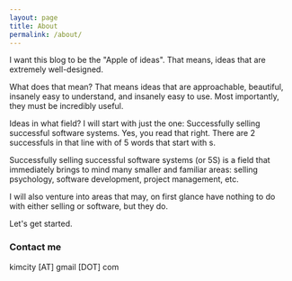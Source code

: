 ```yaml
---
layout: page
title: About
permalink: /about/
---
```


I want this blog to be the "Apple of ideas". That means, ideas that are extremely well-designed.

What does that mean? That means ideas that are approachable, beautiful,  insanely easy to understand, and insanely easy to use. Most importantly, they must be incredibly useful.

Ideas in what field? I will start with just the one: Successfully selling successful software systems. Yes, you read that right. There are 2 successfuls in that line with of 5 words that start with s.

Successfully selling successful software systems (or 5S) is a field that immediately brings to mind many smaller and familiar areas: selling psychology, software development, project management, etc. 

I will also venture into areas that may, on first glance have nothing to do with either selling or software, but they do.

Let's get started.

### Contact me

kimcity [AT] gmail [DOT] com